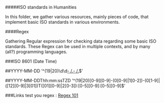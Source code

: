 #####ISO standards in Humanities

In this folder, we gather various resources, mainly pieces of code, that implement basic ISO standards in various environments.


####Regex

Gathering Regular expression for checking data regarding some basic ISO standards. These Regex can be used in multiple contexts, and by many (all?) programming languages.

###ISO 8601 (Date Time)

##YYYY-MM-DD
’^(19|20)\d\d[- /.](0[1-9]|1[012])[- /.](0[1-9]|[12][0-9]|3[01])$’

##YYYY-MM-DDThh:mm:ssTZD
’^(19|20)[0-9][0-9]-(0[0-9]|1[0-2])-(0[1-9]|([12][0-9]|3[01])T([01][0-9]|2[0-3]):[0-5][0-9]:[0-5][0-9]$’

###Links
test you regex : [Regex 101](https://regex101.com/)